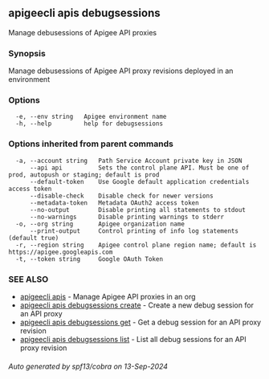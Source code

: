 ## apigeecli apis debugsessions

Manage debusessions of Apigee API proxies

### Synopsis

Manage debusessions of Apigee API proxy revisions deployed in an environment

### Options

```
  -e, --env string   Apigee environment name
  -h, --help         help for debugsessions
```

### Options inherited from parent commands

```
  -a, --account string   Path Service Account private key in JSON
      --api api          Sets the control plane API. Must be one of prod, autopush or staging; default is prod
      --default-token    Use Google default application credentials access token
      --disable-check    Disable check for newer versions
      --metadata-token   Metadata OAuth2 access token
      --no-output        Disable printing all statements to stdout
      --no-warnings      Disable printing warnings to stderr
  -o, --org string       Apigee organization name
      --print-output     Control printing of info log statements (default true)
  -r, --region string    Apigee control plane region name; default is https://apigee.googleapis.com
  -t, --token string     Google OAuth Token
```

### SEE ALSO

* [apigeecli apis](apigeecli_apis.md)	 - Manage Apigee API proxies in an org
* [apigeecli apis debugsessions create](apigeecli_apis_debugsessions_create.md)	 - Create a new debug session for an API proxy
* [apigeecli apis debugsessions get](apigeecli_apis_debugsessions_get.md)	 - Get a debug session for an API proxy revision
* [apigeecli apis debugsessions list](apigeecli_apis_debugsessions_list.md)	 - List all debug sessions for an API proxy revision

###### Auto generated by spf13/cobra on 13-Sep-2024
